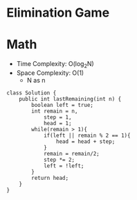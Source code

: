 # Elimination Game

# Math

- Time Complexity: O(log<sub>2</sub>N)
- Space Complexity: O(1)
  - N as n

```
class Solution {
    public int lastRemaining(int n) {
        boolean left = true;
        int remain = n,
            step = 1,
            head = 1;
        while(remain > 1){
            if(left || remain % 2 == 1){
                head = head + step;
            }
            remain = remain/2;
            step *= 2;
            left = !left;
        }
        return head;
    }
}
```
